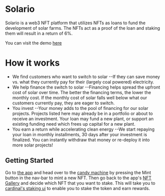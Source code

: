 
# Solario

Solario is a web3 NFT platform that utilizes NFTs as loans to fund the development of solar farms. The NFTs act as a proof of the loan and staking them will result in a return of 6%.

You can visit the demo [here](https://solario-frontend.vercel.app/)

# How it works
 - We find customers who want to switch to solar
--If they can save money vs. what they currently pay for their (largely coal powered) electricity.
 - We help finance the switch to solar
--Financing helps spread the upfront cost of solar over time. The better the financing terms, the lower the monthly cost. If the monthly cost of solar falls well below what our customers currently pay, they are eager to switch.
- You invest
--Your money adds to the pool of financing for our solar projects. Projects listed here may already be in a portfolio or about to receive an investment. Your loan may fund a new plant, or support an existing funding need which frees up capital for a new plant.
- You earn a return while accelerating clean energy
--We start repaying your loan in monthly installments, 30 days after your investment is finalized. You can instantly withdraw that money or re-deploy it into more solar projects!

## Getting Started
Go to [the app](https://solario-frontend.vercel.app) and head over to the [candy machine](https://devnet.solarare.com/2z6xE1bu2fN6vozeg9G1HuTuzmRkHRZWrKB9KWiXMKqA) by pressing the Mint button in the nav-bar to mint a new NFT. Then go back to the app's [NFT Gallery](https://solario-frontend.vercel.app/gallery) and decide which NFT that you want to stake. This will take you to [cardinal's staking ui](https://staking.cardinal.so/3xz2rDiTYyJmW6HFrrynssGnitUJpzLm69bGJqUhxSqK?cluster=devnet) to enable you to stake the token and earn rewards.

